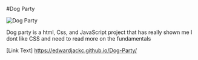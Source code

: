 #Dog Party

![Dog Party](users/edwardcheatham/dog-party/dog-party-assets/images/DogParty.png)


Dog party is a html, Css, and JavaScript project that has really shown me I dont like CSS and need to read more on the fundamentals 


[Link Text] https://edwardjackc.github.io/Dog-Party/
